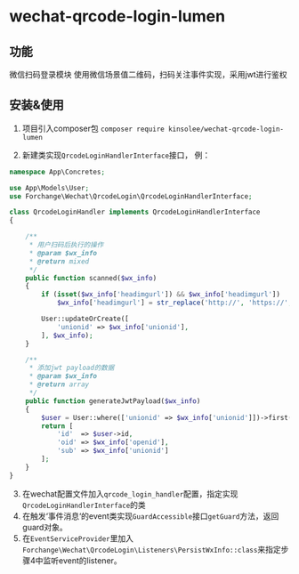 # wechat-qrcode-login-lumen
## 功能
微信扫码登录模块
使用微信场景值二维码，扫码关注事件实现，采用jwt进行鉴权

## 安装&使用

1. 项目引入composer包
```composer require kinsolee/wechat-qrcode-login-lumen```

2. 新建类实现```QrcodeLoginHandlerInterface```接口， 例：
```php
namespace App\Concretes;

use App\Models\User;
use Forchange\Wechat\QrcodeLogin\QrcodeLoginHandlerInterface;

class QrcodeLoginHandler implements QrcodeLoginHandlerInterface
{

    /**
     * 用户扫码后执行的操作
     * @param $wx_info
     * @return mixed
     */
    public function scanned($wx_info)
    {
        if (isset($wx_info['headimgurl']) && $wx_info['headimgurl'])
            $wx_info['headimgurl'] = str_replace('http://', 'https://', $wx_info['headimgurl']);

        User::updateOrCreate([
            'unionid' => $wx_info['unionid'],
        ], $wx_info);
    }

    /**
     * 添加jwt payload的数据
     * @param $wx_info
     * @return array
     */
    public function generateJwtPayload($wx_info)
    {
        $user = User::where(['unionid' => $wx_info['unionid']])->first();
        return [
            'id'  => $user->id,
            'oid' => $wx_info['openid'],
            'sub' => $wx_info['unionid']
        ];
    }
}
```

3. 在wechat配置文件加入`qrcode_login_handler`配置，指定实现`QrcodeLoginHandlerInterface`的类
4. 在触发‘事件消息‘的event类实现`GuardAccessible`接口`getGuard`方法，返回guard对象。
5. 在`EventServiceProvider`里加入`Forchange\Wechat\QrcodeLogin\Listeners\PersistWxInfo::class`来指定步骤4中监听event的listener。